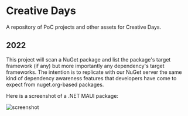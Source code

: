 # Creative Days

A repository of PoC projects and other assets for Creative Days.

## 2022

This project will scan a NuGet package and list the package's target framework (if any) but more importantly any dependency's target frameworks. The intention is to replicate with our NuGet server the same kind of dependency awareness features that developers have come to expect from nuget.org-based packages.

Here is a screenshot of a .NET MAUI package:

![screenshot](https://user-images.githubusercontent.com/3520532/158469795-b5ded87f-7647-4016-9529-40e2f9d433b9.png)
